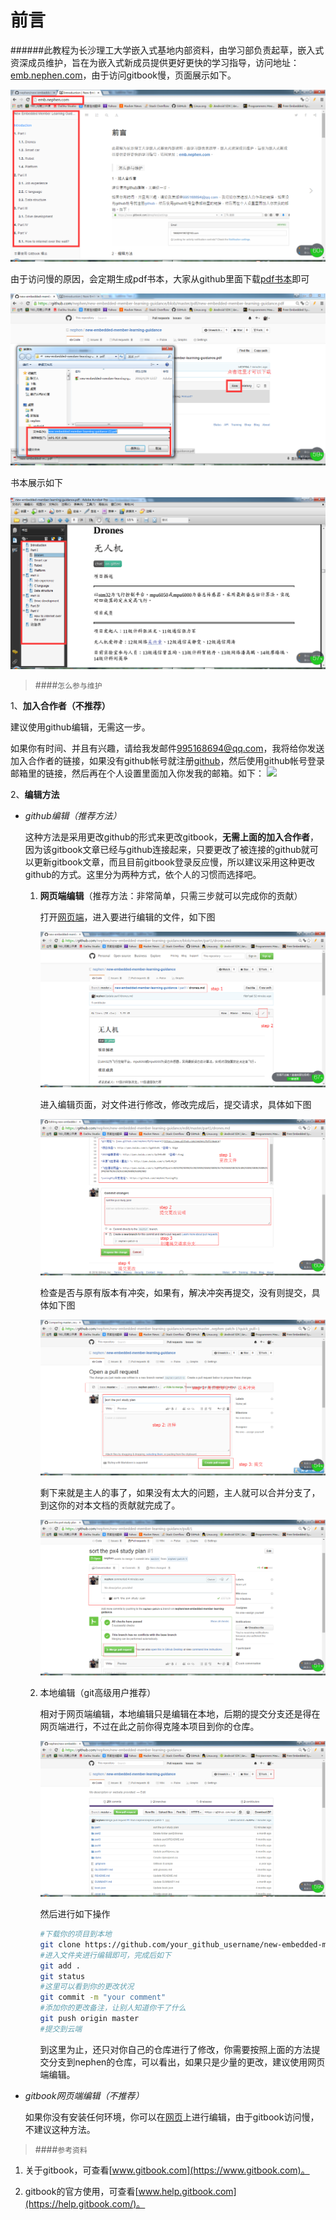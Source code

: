 前言
=======

######此教程为长沙理工大学嵌入式基地内部资料，由学习部负责起草，嵌入式资深成员维护，旨在为嵌入式新成员提供更好更快的学习指导，访问地址：[emb.nephen.com](http://emb.nephen.com/)，由于访问gitbook慢，页面展示如下。

![look](images/look.png)

由于访问慢的原因，会定期生成pdf书本，大家从github里面下载[pdf书本](https://github.com/nephen/new-embedded-member-learning-guidance/blob/master/pdf/new-embedded-member-learning-guidance.pdf)即可

![download](images/download.png)

书本展示如下

![pdf](images/pdf.png)

>####`怎么参与维护`

1、**加入合作者（不推荐）**

建议使用github编辑，无需这一步。

如果你有时间、并且有兴趣，请给我发邮件<a href=mailto:995168694@qq.com>995168694@qq.com</a>，我将给你发送加入合作者的链接，如果没有github帐号就注册[github](https://github.com/login)，然后使用github帐号登录邮箱里的链接，然后再在个人设置里面加入你发我的邮箱。如下：
<img src="http://blue.nephen.com/egitbook.png">

2、**编辑方法**

- *github编辑（推荐方法）*

	这种方法是采用更改github的形式来更改gitbook，**无需上面的加入合作者**，因为该gitbook文章已经与github连接起来，只要更改了被连接的github就可以更新gitbook文章，而且目前gitbook登录反应慢，所以建议采用这种更改github的方式。这里分为两种方式，依个人的习惯而选择吧。

    1. **网页端编辑**（推荐方法：非常简单，只需三步就可以完成你的贡献）

	    打开[网页端](https://github.com/nephen/new-embedded-member-learning-guidance)，进入要进行编辑的文件，如下图

	    ![edit_drones](images/edit_drones.png)

		进入编辑页面，对文件进行修改，修改完成后，提交请求，具体如下图

		![pull_request](images/pull_request.png)

		检查是否与原有版本有冲突，如果有，解决冲突再提交，没有则提交，具体如下图

		![open_pull](images/open_pull.png)

		剩下来就是主人的事了，如果没有太大的问题，主人就可以合并分支了，到这你的对本文档的贡献就完成了。

		![merge](images/merge.png)

	2. 本地编辑（git高级用户推荐）

		相对于网页端编辑，本地编辑只是编辑在本地，后期的提交分支还是得在网页端进行，不过在此之前你得克隆本项目到你的仓库。

		![clone](images/clone.png)

		然后进行如下操作
		
		```sh
		#下载你的项目到本地
		git clone https://github.com/your_github_username/new-embedded-member-learning-guidance.git
		#进入文件夹进行编辑即可，完成后如下
		git add .
		git status
		#这里可以看到你的更改状况
		git commit -m "your comment"
		#添加你的更改备注，让别人知道你干了什么
		git push origin master
		#提交到云端
		```
		到这里为止，还只对你自己的仓库进行了修改，你需要按照上面的方法提交分支到nephen的仓库，可以看出，如果只是少量的更改，建议使用网页端编辑。
- *gitbook网页端编辑（不推荐）*

    如果你没有安装任何环境，你可以在[网页](https://www.gitbook.com/book/nephen/new-embedded-member-learning-guidance/details)上进行编辑，由于gitbook访问慢，不建议这种方法。

>####`参考资料`

1. 关于gitbook，可查看[www.gitbook.com](https://www.gitbook.com)。

2. gitbook的官方使用，可查看[www.help.gitbook.com](https://help.gitbook.com/)。